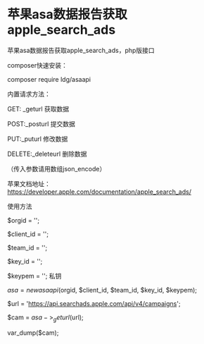 # 苹果asa数据报告获取apple_search_ads
苹果asa数据报告获取apple_search_ads，php版接口

composer快速安装：

composer require ldg/asaapi

内置请求方法：

GET: _geturl    获取数据

POST:_posturl   提交数据

PUT:_puturl     修改数据

DELETE:_deleteurl 删除数据

（传入参数请用数组json_encode）

苹果文档地址：https://developer.apple.com/documentation/apple_search_ads/

使用方法

$orgid = '';

$client_id = '';

$team_id = '';

$key_id = '';	

$keypem = ''; 私钥

$asa = new asaapi($orgid, $client_id, $team_id, $key_id, $keypem);

$url = 'https://api.searchads.apple.com/api/v4/campaigns';

$cam = $asa->_geturl($url);

var_dump($cam);


